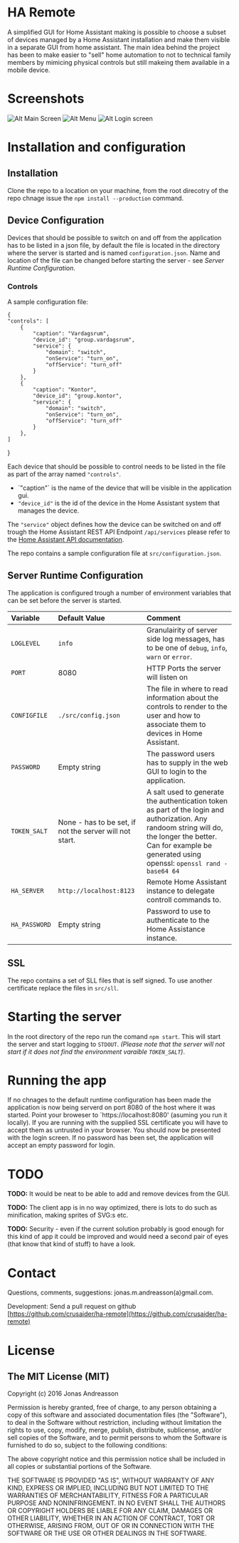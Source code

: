 # HA Remote
A simplified GUI for Home Assistant making is possible to choose a subset of devices managed by a Home Assistant installation and make them visible in a separate GUI from home assistant.
The main idea behind the project has been to make easier to "sell" home automation to not to technical family members by mimicing physical controls but still makeing them available in a mobile device.
# Screenshots
![Alt Main Screen](screenshots/buttons-screen.png "Main Screen")
![Alt Menu](screenshots/menu.png "Menu")
![Alt Login screen](screenshots/login-screen.png "Login Screen")
# Installation and configuration

## Installation
Clone the repo to a location on your machine, from the root direcotry of the repo chnage issue the `npm install --production` command.

## Device Configuration
Devices that should be possible to switch on and off from the application has to be listed in a json file, by default the file is located in the directory where the server is started and is named `configuration.json`. Name and location of the file can be changed before starting the server - see *Server Runtime Configuration*.
### Controls
A sample configuration file: 

	{
    "controls": [
        {
            "caption": "Vardagsrum",
            "device_id": "group.vardagsrum",
            "service": {
                "domain": "switch",
                "onService": "turn_on",
                "offService": "turn_off"
            }
        },
        {
            "caption": "Kontor",
            "device_id": "group.kontor",
            "service": {
                "domain": "switch",
                "onService": "turn_on",
                "offService": "turn_off"
            }
        },
    ]
}

Each device that should be possible to control needs to be listed in the file as part of the array named `"controls"`.

* ´"caption"` is the name of the device that will be visible in the application gui.
* `"device_id"` is the id of the device in the Home Assistant system that manages the device.

The `"service"` object defines how the device can be switched on and off trough the Home Assistant REST API Endpoint `/api/services` please refer to the [Home Assistant API documentation](https://home-assistant.io/developers/rest_api/#post-apiservicesltdomainltservice).

The repo contains a sample configuration file at `src/configuration.json`.

## Server Runtime Configuration
The application is configured trough a number of environment variables that can be set before the server is started.

| Variable | Default Value | Comment |
|:---------|:--------------|:--------|
|`LOGLEVEL`|`info`|Granulairity of server side log messages, has to be one of `debug`, `info`, `warn` or `error`.|
|`PORT`| 8080|HTTP Ports the server will listen on|
|`CONFIGFILE`|`./src/config.json`|The file in where to read information about the controls to render to the user and how to associate them to devices in Home Assistant.|
|`PASSWORD`|Empty string|The password users has to supply in the web GUI to login to the application.|
|`TOKEN_SALT`|None - has to be set, if not the server will not start.|A salt used to generate the authentication token as part of the login and authorization. Any randoom string will do, the longer the better. Can for example be generated using openssl: `openssl rand -base64 64`|
|`HA_SERVER`|`http://localhost:8123`|Remote Home Assistant instance to delegate controll commands to.|
|`HA_PASSWORD`|Empty string|Password to use to authenticate to the Home Assistance instance.|

## SSL
The repo contains a set of SLL files that is self signed. To use another certificate replace the files in `src/sll`.

# Starting the server
In the root directory of the repo run the comand `npm start`. This will start the server and start logging to `STDOUT`. *(Please note that the server will not start if it does not find the environment varaible `TOKEN_SALT`)*.

# Running the app
If no chnages to the default runtime configuration has been made the application is now being serverd on port 8080 of the host where it was started. Point your broweser to `https://localhost:8080' (asuming you run it locally). If you are running with the supplied SSL certificate you will have to accept them as untrusted in your browser. You should now be presented with the login screen. If no password has been set, the application will accept an empty password for login.

# TODO

**TODO:** It would be neat to be able to add and remove devices from the GUI.

**TODO:** The client app is in no way optimized, there is lots to do such as minification, making sprites of SVG:s etc.

**TODO:** Security - even if the current solution probably is good enough for this kind of app it could be improved and would need a second pair of eyes (that know that kind of stuff) to have a look.


# Contact
Questions, comments, suggestions: jonas.m.andreasson(a)gmail.com.

Development: Send a pull request on github [https://github.com/crusaider/ha-remote](https://github.com/crusaider/ha-remote)

# License
## The MIT License (MIT)
  Copyright (c) 2016 Jonas Andreasson

Permission is hereby granted, free of charge, to any person obtaining a copy of this software and associated documentation files (the "Software"), to deal in the Software without restriction, including without limitation the rights to use, copy, modify, merge, publish, distribute, sublicense, and/or sell copies of the Software,                  and to permit persons to whom the Software is furnished to do so, subject to the following conditions:

The above copyright notice and this permission notice shall be included in all copies or substantial portions of the Software.

THE SOFTWARE IS PROVIDED "AS IS", WITHOUT WARRANTY OF ANY KIND, EXPRESS OR IMPLIED, INCLUDING BUT NOT LIMITED TO THE WARRANTIES OF MERCHANTABILITY, FITNESS FOR A PARTICULAR PURPOSE AND NONINFRINGEMENT. IN NO EVENT SHALL THE AUTHORS OR COPYRIGHT HOLDERS BE LIABLE FOR ANY CLAIM, DAMAGES OR OTHER LIABILITY, WHETHER IN AN ACTION OF CONTRACT, TORT OR OTHERWISE, ARISING FROM, OUT OF OR IN CONNECTION WITH THE SOFTWARE OR THE USE OR OTHER DEALINGS IN THE SOFTWARE.
